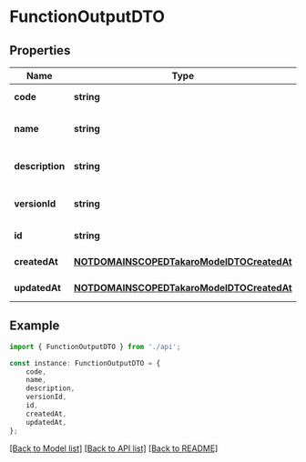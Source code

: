 # FunctionOutputDTO


## Properties

Name | Type | Description | Notes
------------ | ------------- | ------------- | -------------
**code** | **string** |  | [default to undefined]
**name** | **string** |  | [optional] [default to undefined]
**description** | **string** |  | [optional] [default to undefined]
**versionId** | **string** |  | [optional] [default to undefined]
**id** | **string** |  | [default to undefined]
**createdAt** | [**NOTDOMAINSCOPEDTakaroModelDTOCreatedAt**](NOTDOMAINSCOPEDTakaroModelDTOCreatedAt.md) |  | [default to undefined]
**updatedAt** | [**NOTDOMAINSCOPEDTakaroModelDTOCreatedAt**](NOTDOMAINSCOPEDTakaroModelDTOCreatedAt.md) |  | [default to undefined]

## Example

```typescript
import { FunctionOutputDTO } from './api';

const instance: FunctionOutputDTO = {
    code,
    name,
    description,
    versionId,
    id,
    createdAt,
    updatedAt,
};
```

[[Back to Model list]](../README.md#documentation-for-models) [[Back to API list]](../README.md#documentation-for-api-endpoints) [[Back to README]](../README.md)
